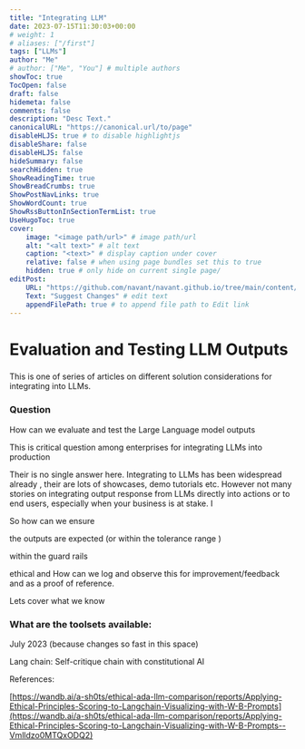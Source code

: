 ```yaml
---
title: "Integrating LLM"
date: 2023-07-15T11:30:03+00:00
# weight: 1
# aliases: ["/first"]
tags: ["LLMs"]
author: "Me"
# author: ["Me", "You"] # multiple authors
showToc: true
TocOpen: false
draft: false
hidemeta: false
comments: false
description: "Desc Text."
canonicalURL: "https://canonical.url/to/page"
disableHLJS: true # to disable highlightjs
disableShare: false
disableHLJS: false
hideSummary: false
searchHidden: true
ShowReadingTime: true
ShowBreadCrumbs: true
ShowPostNavLinks: true
ShowWordCount: true
ShowRssButtonInSectionTermList: true
UseHugoToc: true
cover:
    image: "<image path/url>" # image path/url
    alt: "<alt text>" # alt text
    caption: "<text>" # display caption under cover
    relative: false # when using page bundles set this to true
    hidden: true # only hide on current single page/
editPost:
    URL: "https://github.com/navant/navant.github.io/tree/main/content/posts"
    Text: "Suggest Changes" # edit text
    appendFilePath: true # to append file path to Edit link
---
```

# Evaluation and Testing LLM Outputs

### 

This is  one of series of articles on different solution considerations for integrating into LLMs.

### Question

How can we evaluate and test the Large Language model outputs

This is critical question among enterprises for integrating LLMs into production

Their is no single answer here. Integrating to LLMs has been widespread already , their are lots of showcases, demo tutorials etc. However not many stories on integrating output response from LLMs directly into actions or to end users, especially when your business is at stake. I

So how can we ensure

the outputs are expected (or within the tolerance range )

within the guard rails

ethical and How can we log and observe this for improvement/feedback and as a proof of reference.

Lets cover what we know

### What are the toolsets available:

July 2023 (because changes so fast in this space)

Lang chain: Self-critique chain with constitutional AI

References:

[https://wandb.ai/a-sh0ts/ethical-ada-llm-comparison/reports/Applying-Ethical-Principles-Scoring-to-Langchain-Visualizing-with-W-B-Prompts](https://wandb.ai/a-sh0ts/ethical-ada-llm-comparison/reports/Applying-Ethical-Principles-Scoring-to-Langchain-Visualizing-with-W-B-Prompts--Vmlldzo0MTQxODQ2)